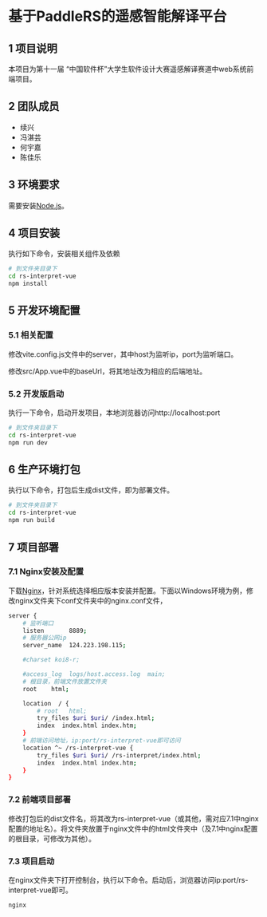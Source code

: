 # 基于PaddleRS的遥感智能解译平台

## 1 项目说明

本项目为第十一届 “中国软件杯”大学生软件设计大赛遥感解译赛道中web系统前端项目。

## 2 团队成员

- 续兴
- 冯湛芸
- 何宇嘉
- 陈佳乐

## 3 环境要求

需要安装[Node.js](https://nodejs.org/en/download/)。

## 4 项目安装

执行如下命令，安装相关组件及依赖

```sh
# 到文件夹目录下
cd rs-interpret-vue
npm install
```

## 5 开发环境配置

### 5.1 相关配置

修改vite.config.js文件中的server，其中host为监听ip，port为监听端口。

修改src/App.vue中的baseUrl，将其地址改为相应的后端地址。

### 5.2 开发版启动

执行一下命令，启动开发项目，本地浏览器访问http://localhost:port

```sh
# 到文件夹目录下
cd rs-interpret-vue
npm run dev
```

## 6 生产环境打包

执行以下命令，打包后生成dist文件，即为部署文件。

```sh
# 到文件夹目录下
cd rs-interpret-vue
npm run build
```

## 7 项目部署

### 7.1 Nginx安装及配置

下载[Nginx](https://nginx.org/en/download.html)，针对系统选择相应版本安装并配置。下面以Windows环境为例，修改nginx文件夹下conf文件夹中的nginx.conf文件，

```sh
server {
    # 监听端口
    listen       8889;
    # 服务器公网ip
    server_name  124.223.198.115;

    #charset koi8-r;

    #access_log  logs/host.access.log  main;
    # 根目录，前端文件放置文件夹
    root    html;

    location  / {
        # root   html;
        try_files $uri $uri/ /index.html;
        index  index.html index.htm;
    }
    # 前端访问地址，ip:port/rs-interpret-vue即可访问
    location ^~ /rs-interpret-vue {
        try_files $uri $uri/ /rs-interpret/index.html;
        index  index.html index.htm;
    }
}
```

### 7.2 前端项目部署

修改打包后的dist文件名，将其改为rs-interpret-vue（或其他，需对应7.1中nginx配置的地址名）。将文件夹放置于nginx文件中的html文件夹中（及7.1中nginx配置的根目录，可修改为其他）。

### 7.3 项目启动

在nginx文件夹下打开控制台，执行以下命令。启动后，浏览器访问ip:port/rs-interpret-vue即可。

```sh
nginx
```
